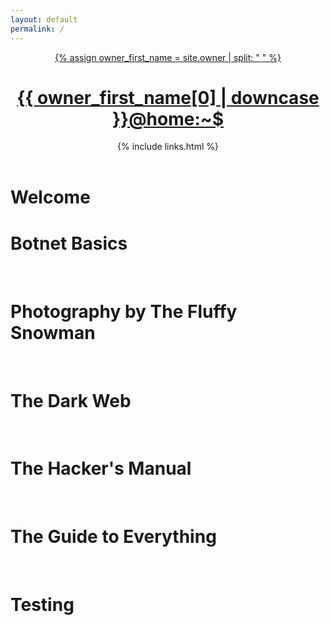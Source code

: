 ```yaml
---
layout: default
permalink: /
---
```


<header>
  <div>
    <a href="{{ "/" | prepend: site.baseurl | replace: '//', '/' }}">
    {% assign owner_first_name = site.owner | split: " " %}
    <h1>{{ owner_first_name[0] | downcase }}@home:~$</h1>
    </a>
    <div class="header-links">
      {% include links.html %}
    </div>
  </div>
</header>

# Welcome

# <a href="/jekyll/update/2022/05/26/botnets.html" style="text-decoration:none">Botnet Basics</a>

<br>

# <a href="/jekyll/update/2022/05/18/photography.html" style="text-decoration:none">Photography by The Fluffy Snowman</a>

<br>

# <a href="/jekyll/update/2022/05/06/the-dark-web.html" style="text-decoration:none">The Dark Web</a>

<br>

# <a href="/jekyll/update/2022/04/19/the-hackers-maual.html" style="text-decoration:none">The Hacker's Manual</a>

<br>

# <a href="/jekyll/update/2022/04/17/main.html" style="text-decoration:none">The Guide to Everything</a>


<br>

# <a href="./_posts/2021-08-22-welcome-to-jekyll.markdown" style="text-decoration:none">Testing</a>

<br>
